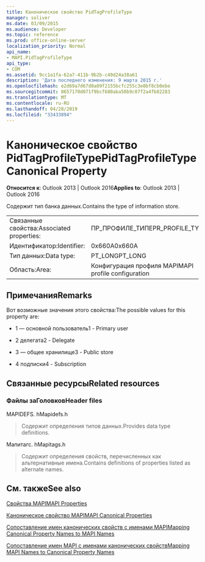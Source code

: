 ```yaml
---
title: Каноническое свойство PidTagProfileType
manager: soliver
ms.date: 03/09/2015
ms.audience: Developer
ms.topic: reference
ms.prod: office-online-server
localization_priority: Normal
api_name:
- MAPI.PidTagProfileType
api_type:
- COM
ms.assetid: 9cc1a1fa-62a7-411b-9b2b-c49d24a38a61
description: 'Дата последнего изменения: 9 марта 2015 г.'
ms.openlocfilehash: e2d69a7d67d0a09f2155bcfc255c3e0bf8cb0ebe
ms.sourcegitcommit: 8657170d071f9bcf680aba50b9c07f2a4fb82283
ms.translationtype: MT
ms.contentlocale: ru-RU
ms.lasthandoff: 04/28/2019
ms.locfileid: "33433894"
---
```

# <a name="pidtagprofiletype-canonical-property"></a><span data-ttu-id="d327f-103">Каноническое свойство PidTagProfileType</span><span class="sxs-lookup"><span data-stu-id="d327f-103">PidTagProfileType Canonical Property</span></span>

  
  
<span data-ttu-id="d327f-104">**Относится к**: Outlook 2013 | Outlook 2016</span><span class="sxs-lookup"><span data-stu-id="d327f-104">**Applies to**: Outlook 2013 | Outlook 2016</span></span> 
  
<span data-ttu-id="d327f-105">Содержит тип банка данных.</span><span class="sxs-lookup"><span data-stu-id="d327f-105">Contains the type of information store.</span></span>
  
|||
|:-----|:-----|
|<span data-ttu-id="d327f-106">Связанные свойства:</span><span class="sxs-lookup"><span data-stu-id="d327f-106">Associated properties:</span></span>  <br/> |<span data-ttu-id="d327f-107">ПР_ПРОФИЛЕ_ТИПЕ</span><span class="sxs-lookup"><span data-stu-id="d327f-107">PR_PROFILE_TYPE</span></span>  <br/> |
|<span data-ttu-id="d327f-108">Идентификатор:</span><span class="sxs-lookup"><span data-stu-id="d327f-108">Identifier:</span></span>  <br/> |<span data-ttu-id="d327f-109">0x660A</span><span class="sxs-lookup"><span data-stu-id="d327f-109">0x660A</span></span>  <br/> |
|<span data-ttu-id="d327f-110">Тип данных:</span><span class="sxs-lookup"><span data-stu-id="d327f-110">Data type:</span></span>  <br/> |<span data-ttu-id="d327f-111">PT_LONG</span><span class="sxs-lookup"><span data-stu-id="d327f-111">PT_LONG</span></span>  <br/> |
|<span data-ttu-id="d327f-112">Область:</span><span class="sxs-lookup"><span data-stu-id="d327f-112">Area:</span></span>  <br/> |<span data-ttu-id="d327f-113">Конфигурация профиля MAPI</span><span class="sxs-lookup"><span data-stu-id="d327f-113">MAPI profile configuration</span></span>  <br/> |
   
## <a name="remarks"></a><span data-ttu-id="d327f-114">Примечания</span><span class="sxs-lookup"><span data-stu-id="d327f-114">Remarks</span></span>

<span data-ttu-id="d327f-115">Вот возможные значения этого свойства:</span><span class="sxs-lookup"><span data-stu-id="d327f-115">The possible values for this property are:</span></span>
  
- <span data-ttu-id="d327f-116">1 — основной пользователь</span><span class="sxs-lookup"><span data-stu-id="d327f-116">1 - Primary user</span></span>
    
- <span data-ttu-id="d327f-117">2 делегата</span><span class="sxs-lookup"><span data-stu-id="d327f-117">2 - Delegate</span></span>
    
- <span data-ttu-id="d327f-118">3 — общее хранилище</span><span class="sxs-lookup"><span data-stu-id="d327f-118">3 - Public store</span></span>
    
- <span data-ttu-id="d327f-119">4 подписки</span><span class="sxs-lookup"><span data-stu-id="d327f-119">4 - Subscription</span></span>
    
## <a name="related-resources"></a><span data-ttu-id="d327f-120">Связанные ресурсы</span><span class="sxs-lookup"><span data-stu-id="d327f-120">Related resources</span></span>

### <a name="header-files"></a><span data-ttu-id="d327f-121">Файлы заГоловков</span><span class="sxs-lookup"><span data-stu-id="d327f-121">Header files</span></span>

<span data-ttu-id="d327f-122">MAPIDEFS. h</span><span class="sxs-lookup"><span data-stu-id="d327f-122">Mapidefs.h</span></span>
  
> <span data-ttu-id="d327f-123">Содержит определения типов данных.</span><span class="sxs-lookup"><span data-stu-id="d327f-123">Provides data type definitions.</span></span>
    
<span data-ttu-id="d327f-124">Мапитагс. h</span><span class="sxs-lookup"><span data-stu-id="d327f-124">Mapitags.h</span></span>
  
> <span data-ttu-id="d327f-125">Содержит определения свойств, перечисленных как альтернативные имена.</span><span class="sxs-lookup"><span data-stu-id="d327f-125">Contains definitions of properties listed as alternate names.</span></span>
    
## <a name="see-also"></a><span data-ttu-id="d327f-126">См. также</span><span class="sxs-lookup"><span data-stu-id="d327f-126">See also</span></span>



[<span data-ttu-id="d327f-127">Свойства MAPI</span><span class="sxs-lookup"><span data-stu-id="d327f-127">MAPI Properties</span></span>](mapi-properties.md)
  
[<span data-ttu-id="d327f-128">Каноническое свойство MAPI</span><span class="sxs-lookup"><span data-stu-id="d327f-128">MAPI Canonical Properties</span></span>](mapi-canonical-properties.md)
  
[<span data-ttu-id="d327f-129">Сопоставление имен канонических свойств с именами MAPI</span><span class="sxs-lookup"><span data-stu-id="d327f-129">Mapping Canonical Property Names to MAPI Names</span></span>](mapping-canonical-property-names-to-mapi-names.md)
  
[<span data-ttu-id="d327f-130">Сопоставление имен MAPI с именами канонических свойств</span><span class="sxs-lookup"><span data-stu-id="d327f-130">Mapping MAPI Names to Canonical Property Names</span></span>](mapping-mapi-names-to-canonical-property-names.md)

